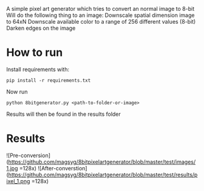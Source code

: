 A simple pixel art generator which tries to convert an normal image to 8-bit
Will do the following thing to an image:
Downscale spatial dimension image to 64xN
Downscale available color to a range of 256 different values (8-bit)
Darken edges on the image

# How to run
Install requirements with:

```
pip install -r requirements.txt
```

Now run
```
python 8bitgenerator.py <path-to-folder-or-image>
```
Results will then be found in the results folder

# Results

![Pre-conversion](https://github.com/magsyg/8bitpixelartgenerator/blob/master/test/images/1.jpg =128x)
![After-converstion](https://github.com/magsyg/8bitpixelartgenerator/blob/master/test/results/pixel_1.png =128x)